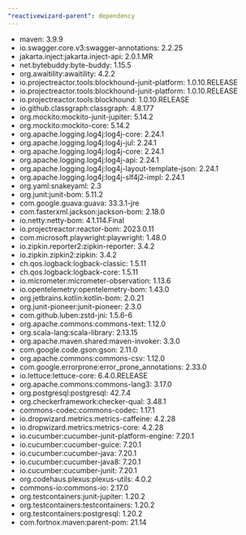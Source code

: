 ```yaml
---
"reactivewizard-parent": dependency
---
```


- maven: 3.9.9
- io.swagger.core.v3:swagger-annotations: 2.2.25
- jakarta.inject:jakarta.inject-api: 2.0.1.MR
- net.bytebuddy:byte-buddy: 1.15.5
- org.awaitility:awaitility: 4.2.2
- io.projectreactor.tools:blockhound-junit-platform: 1.0.10.RELEASE
- io.projectreactor.tools:blockhound-junit-platform: 1.0.10.RELEASE
- io.projectreactor.tools:blockhound: 1.0.10.RELEASE
- io.github.classgraph:classgraph: 4.8.177
- org.mockito:mockito-junit-jupiter: 5.14.2
- org.mockito:mockito-core: 5.14.2
- org.apache.logging.log4j:log4j-core: 2.24.1
- org.apache.logging.log4j:log4j-jul: 2.24.1
- org.apache.logging.log4j:log4j-core: 2.24.1
- org.apache.logging.log4j:log4j-api: 2.24.1
- org.apache.logging.log4j:log4j-layout-template-json: 2.24.1
- org.apache.logging.log4j:log4j-slf4j2-impl: 2.24.1
- org.yaml:snakeyaml: 2.3
- org.junit:junit-bom: 5.11.2
- com.google.guava:guava: 33.3.1-jre
- com.fasterxml.jackson:jackson-bom: 2.18.0
- io.netty:netty-bom: 4.1.114.Final
- io.projectreactor:reactor-bom: 2023.0.11
- com.microsoft.playwright:playwright: 1.48.0
- io.zipkin.reporter2:zipkin-reporter: 3.4.2
- io.zipkin.zipkin2:zipkin: 3.4.2
- ch.qos.logback:logback-classic: 1.5.11
- ch.qos.logback:logback-core: 1.5.11
- io.micrometer:micrometer-observation: 1.13.6
- io.opentelemetry:opentelemetry-bom: 1.43.0
- org.jetbrains.kotlin:kotlin-bom: 2.0.21
- org.junit-pioneer:junit-pioneer: 2.3.0
- com.github.luben:zstd-jni: 1.5.6-6
- org.apache.commons:commons-text: 1.12.0
- org.scala-lang:scala-library: 2.13.15
- org.apache.maven.shared:maven-invoker: 3.3.0
- com.google.code.gson:gson: 2.11.0
- org.apache.commons:commons-csv: 1.12.0
- com.google.errorprone:error_prone_annotations: 2.33.0
- io.lettuce:lettuce-core: 6.4.0.RELEASE
- org.apache.commons:commons-lang3: 3.17.0
- org.postgresql:postgresql: 42.7.4
- org.checkerframework:checker-qual: 3.48.1
- commons-codec:commons-codec: 1.17.1
- io.dropwizard.metrics:metrics-caffeine: 4.2.28
- io.dropwizard.metrics:metrics-core: 4.2.28
- io.cucumber:cucumber-junit-platform-engine: 7.20.1
- io.cucumber:cucumber-guice: 7.20.1
- io.cucumber:cucumber-java: 7.20.1
- io.cucumber:cucumber-java8: 7.20.1
- io.cucumber:cucumber-junit: 7.20.1
- org.codehaus.plexus:plexus-utils: 4.0.2
- commons-io:commons-io: 2.17.0
- org.testcontainers:junit-jupiter: 1.20.2
- org.testcontainers:testcontainers: 1.20.2
- org.testcontainers:postgresql: 1.20.2
- com.fortnox.maven:parent-pom: 21.14
